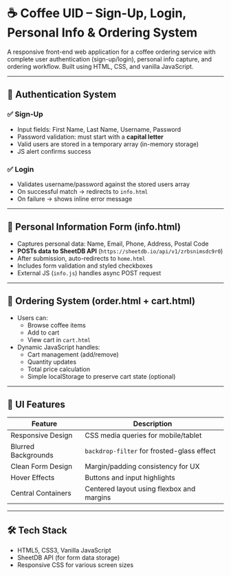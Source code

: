 # ☕ Coffee UID – Sign-Up, Login, Personal Info & Ordering System

A responsive front-end web application for a coffee ordering service with complete user authentication (sign-up/login), personal info capture, and ordering workflow. Built using HTML, CSS, and vanilla JavaScript.

---

## 🔐 Authentication System

### ✅ Sign-Up
- Input fields: First Name, Last Name, Username, Password
- Password validation: must start with a **capital letter**
- Valid users are stored in a temporary array (in-memory storage)
- JS alert confirms success

### ✅ Login
- Validates username/password against the stored users array
- On successful match → redirects to `info.html`
- On failure → shows inline error message

---

## 🧾 Personal Information Form (info.html)

- Captures personal data: Name, Email, Phone, Address, Postal Code
- **POSTs data to SheetDB API** (`https://sheetdb.io/api/v1/zrbsnimsdc9r0`)
- After submission, auto-redirects to `home.html`
- Includes form validation and styled checkboxes
- External JS (`info.js`) handles async POST request

---

## 🛒 Ordering System (order.html + cart.html)

- Users can:
  - Browse coffee items
  - Add to cart
  - View cart in `cart.html`
- Dynamic JavaScript handles:
  - Cart management (add/remove)
  - Quantity updates
  - Total price calculation
  - Simple localStorage to preserve cart state (optional)

---

## 🎨 UI Features

| Feature             | Description                                              |
|---------------------|----------------------------------------------------------|
| Responsive Design   | CSS media queries for mobile/tablet                      |
| Blurred Backgrounds | `backdrop-filter` for frosted-glass effect               |
| Clean Form Design   | Margin/padding consistency for UX                        |
| Hover Effects       | Buttons and input highlights                            |
| Central Containers  | Centered layout using flexbox and margins                |

---

## 🛠 Tech Stack

- HTML5, CSS3, Vanilla JavaScript
- SheetDB API (for form data storage)
- Responsive CSS for various screen sizes



